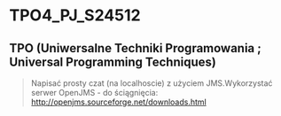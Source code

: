 # TPO4_PJ_S24512
## TPO (Uniwersalne Techniki Programowania ; Universal Programming Techniques)
> Napisać  prosty czat (na localhoscie) z użyciem JMS.Wykorzystać serwer OpenJMS - do ściągnięcia: http://openjms.sourceforge.net/downloads.html
